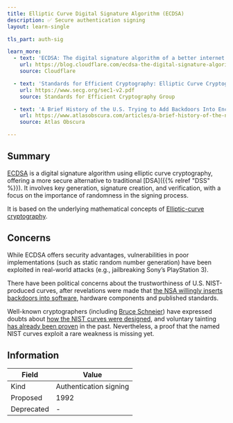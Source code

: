 ```yaml
---
title: Elliptic Curve Digital Signature Algorithm (ECDSA)
description: ✅ Secure authentication signing
layout: learn-single

tls_part: auth-sig

learn_more:
  - text: 'ECDSA: The digital signature algorithm of a better internet'
    url: https://blog.cloudflare.com/ecdsa-the-digital-signature-algorithm-of-a-better-internet/
    source: Cloudflare

  - text: 'Standards for Efficient Cryptography: Elliptic Curve Cryptography'
    url: https://www.secg.org/sec1-v2.pdf
    source: Standards for Efficient Cryptography Group

  - text: 'A Brief History of the U.S. Trying to Add Backdoors Into Encrypted Data'
    url: https://www.atlasobscura.com/articles/a-brief-history-of-the-nsa-attempting-to-insert-backdoors-into-encrypted-data
    source: Atlas Obscura

---
```


## Summary

[ECDSA] is a digital signature algorithm using elliptic curve cryptography, offering a more secure alternative to traditional [DSA]({{% relref "DSS" %}}). It involves key generation, signature creation, and verification, with a focus on the importance of randomness in the signing process.

It is based on the underlying mathematical concepts of [Elliptic-curve cryptography][ECC].

## Concerns

While ECDSA offers security advantages, vulnerabilities in poor implementations (such as static random number generation) have been exploited in real-world attacks (e.g., jailbreaking Sony’s PlayStation 3).

There have been political concerns about the trustworthiness of U.S. NIST-produced curves, after revelations were made that [the NSA willingly inserts backdoors into software][backdoors], hardware components and published standards.

Well-known cryptographers (including [Bruce Schneier]) have expressed doubts about [how the NIST curves were designed][P-curves], and voluntary tainting [has already been proven][tainting] in the past. Nevertheless, a proof that the named NIST curves exploit a rare weakness is missing yet.

## Information

| Field      | Value                  |
|------------|------------------------|
| Kind       | Authentication signing |
| Proposed   | 1992                   |
| Deprecated | -                      |

[backdoors]: https://www.theguardian.com/us-news/2015/feb/23/nsa-director-defends-backdoors-into-technology-companies
[Bruce Schneier]: https://www.schneier.com/blog/archives/2013/09/the_nsa_is_brea.html
[ECC]: https://en.wikipedia.org/wiki/Elliptic-curve_cryptography
[ECDSA]: https://en.wikipedia.org/wiki/Elliptic_Curve_Digital_Signature_Algorithm
[P-curves]: https://safecurves.cr.yp.to/rigid.html
[tainting]: https://www.scientificamerican.com/article/nsa-nist-encryption-scandal/
